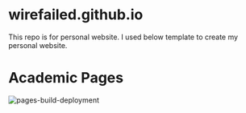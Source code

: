# wirefailed.github.io

This repo is for personal website. I used below template to create my personal website.

# Academic Pages

![pages-build-deployment](https://github.com/academicpages/academicpages.github.io/actions/workflows/pages/pages-build-deployment/badge.svg)